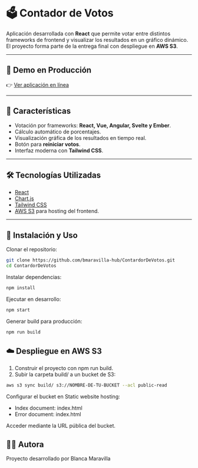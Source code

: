 # 🗳️ Contador de Votos

Aplicación desarrollada con **React** que permite votar entre distintos frameworks de frontend y visualizar los resultados en un gráfico dinámico.  
El proyecto forma parte de la entrega final con despliegue en **AWS S3**.

---

## 🚀 Demo en Producción

👉 [Ver aplicación en línea](https://contador-react.s3.us-east-2.amazonaws.com/index.html)

---

## 📌 Características

- Votación por frameworks: **React, Vue, Angular, Svelte y Ember**.  
- Cálculo automático de porcentajes.  
- Visualización gráfica de los resultados en tiempo real.  
- Botón para **reiniciar votos**.  
- Interfaz moderna con **Tailwind CSS**.  

---

## 🛠️ Tecnologías Utilizadas

- [React](https://reactjs.org/)  
- [Chart.js](https://www.chartjs.org/)  
- [Tailwind CSS](https://tailwindcss.com/)  
- [AWS S3](https://aws.amazon.com/s3/) para hosting del frontend.  

---

## 📂 Instalación y Uso

Clonar el repositorio:

```bash
git clone https://github.com/bmaravilla-hub/ContardorDeVotos.git
cd ContardorDeVotos
```

Instalar dependencias:
```bash
npm install
```

Ejecutar en desarrollo:
```bash
npm start
```


Generar build para producción:
```bash
npm run build
```

## ☁️ Despliegue en AWS S3

1. Construir el proyecto con npm run build.
2. Subir la carpeta build/ a un bucket de S3:
```bash
aws s3 sync build/ s3://NOMBRE-DE-TU-BUCKET --acl public-read
```


Configurar el bucket en Static website hosting:

- Index document: index.html
- Error document: index.html

Acceder mediante la URL pública del bucket.

## 👩‍💻 Autora

Proyecto desarrollado por Blanca Maravilla

